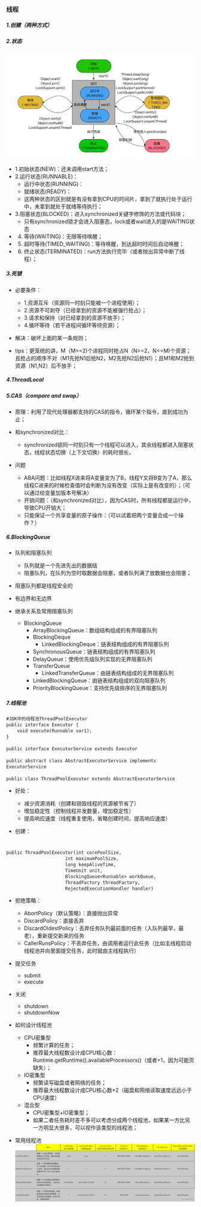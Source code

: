 ### 线程

##### 1.创建（两种方式）

##### 2.状态
![](https://github.com/ArthurExcalibur/elearproj/blob/main/app/docs/9.%E7%BA%BF%E7%A8%8B%E7%8A%B6%E6%80%81.png)

* 1.初始状态(NEW)：还未调用start方法；
* 2.运行状态(RUNNABLE)：
	* 运行中状态(RUNNING)：
	* 就绪状态(READY)：
	* 这两种状态的区别就是有没有拿到CPU的时间片，拿到了就执行处于运行中，未拿到就处于就绪等待执行；
* 3.阻塞状态(BLOCKED)：进入synchronized关键字修饰的方法或代码块；
	* 只有synchronized锁才会进入阻塞态，lock或者wait进入的是WAITING状态
* 4. 等待(WAITING)：无限等待唤醒；
* 5. 超时等待(TIMED_WAITING)：等待唤醒，到达超时时间后自动唤醒；
* 6. 终止状态(TERMINATED)：run方法执行完毕（或者抛出异常中断了线程）；

##### 3.死锁

* 必要条件：
	* 1.资源互斥（资源同一时刻只能被一个进程使用）；
	* 2.资源不可剥夺（已经拿到的资源不能被强行抢占）；
	* 3.请求和保持（对已经拿到的资源不放手）；
	* 4.循环等待（若干进程间循环等待资源）；

* 解决：破坏上面的某一条规则；

* tips：更笼统的讲，M（M>=2)个进程同时抢占N（N>=2，N<=M)个资源；且抢占的顺序不对（M1先抢N1后抢N2，M2先抢N2后抢N1）；且M1和M2抢到资源（N1,N2）后不放手；

##### 4.ThreadLocal

##### 5.CAS（compare and swap）

* 原理：利用了现代处理器都支持的CAS的指令，循环某个指令，直到成功为止；

* 和synchronized对比：
	* synchronized锁同一时刻只有一个线程可以进入，其余线程都进入阻塞状态，线程状态切换（上下文切换）的耗时很长，

* 问题
	* ABA问题：比如线程X进来将A变量变为了B，线程Y又将B变为了A，那么线程C进来的时候检查值时会判断为没有改变（实际上是有改变的）；（可以通过给变量加版本号解决）
	* 开销问题：（和synchronized对比），因为CAS时，所有线程都是运行中，导致CPU开销大；
	* 只能保证一个共享变量的原子操作：（可以试着把两个变量合成一个操作？）

##### 6.BlockingQueue

* 队列和阻塞队列
	* 队列就是一个先进先出的数据结
	* 阻塞队列，在队列为空时取数据会阻塞，或者队列满了放数据也会阻塞；

* 阻塞队列都是线程安全的

* 有边界和无边界

* 继承关系及常用阻塞队列
	* BlockingQueue
		* ArrayBlockingQueue：数组结构组成的有界阻塞队列
		* BlockingDeque
			* LinkedBlockingDeque：链表结构组成的有界阻塞队列
		* SynchronousQueue：链表结构组成的有界阻塞队列
		* DelayQueue：使用优先级队列实现的无界阻塞队列
		* TransferQueue
			* LinkedTransferQueue：由链表结构组成的无界阻塞队列
		* LinkedBlockingQueue：由链表结构组成的双向阻塞队列
		* PriorityBlockingQueue：支持优先级排序的无界阻塞队列

##### 7.线程池
    #JDK中的线程池ThreadPoolExecutor
	public interface Executor {
    	void execute(Runnable var1);
	}

	public interface ExecutorService extends Executor

	public abstract class AbstractExecutorService implements ExecutorService

	public class ThreadPoolExecutor extends AbstractExecutorService

* 好处：
	* 减少资源消耗（创建和销毁线程的资源被节省了）
	* 增加稳定性（控制线程并发数量，增加稳定性）
	* 提高响应速度（线程重复使用，省略创建时间，提高响应速度）

* 创建：
#
    public ThreadPoolExecutor(int corePoolSize,
                          int maximumPoolSize,
                          long keepAliveTime,
                          TimeUnit unit,
                          BlockingQueue<Runnable> workQueue,
                          ThreadFactory threadFactory,
                          RejectedExecutionHandler handler)
	
* 拒绝策略：
	* AbortPolicy（默认策略）：直接抛出异常
	* DiscardPolicy：直接丢弃
	* DiscardOldestPolicy：丢弃任务队列最前面的任务（入队列最早，最老），重新提交新来的任务
	* CallerRunsPolicy：不丢弃任务，由调用者运行此任务（比如主线程启动线程池并向里面提交任务，此时就由主线程执行）


* 提交任务
	* submit
	* execute

* 关闭
	* shutdown
	* shutdownNow

* 如何设计线程池
	* CPU密集型
		* 频繁计算的任务；
		* 推荐最大线程数设计成CPU核心数：Runtime.getRuntime().availableProcessors()（或者+1，因为可能页缺失）；
	* IO密集型
		* 频繁读写磁盘或者网络的任务；
		* 推荐最大线程数设计成CPU核心数*2（磁盘和网络读取速度远远小于CPU速度）
	* 混合型
		* CPU密集型+IO密集型；
		* 如果二者任务耗时差不多可以考虑分成两个线程池，如果某一方比另一方明显大很多，可以视作该类型的线程池；

* 常用线程池
![](https://github.com/ArthurExcalibur/elearproj/blob/main/app/docs/9.%E5%B8%B8%E7%94%A8%E7%BA%BF%E7%A8%8B%E6%B1%A0.png)